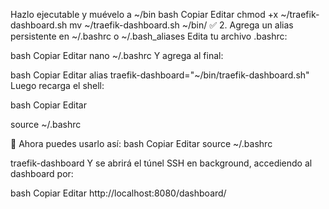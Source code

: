  Hazlo ejecutable y muévelo a ~/bin
bash
Copiar
Editar
chmod +x ~/traefik-dashboard.sh
mv ~/traefik-dashboard.sh ~/bin/
✅ 2. Agrega un alias persistente en ~/.bashrc o ~/.bash_aliases
Edita tu archivo .bashrc:

bash
Copiar
Editar
nano ~/.bashrc
Y agrega al final:

bash
Copiar
Editar
alias traefik-dashboard="~/bin/traefik-dashboard.sh"
Luego recarga el shell:

bash
Copiar
Editar

source ~/.bashrc

🧪 Ahora puedes usarlo así:
bash
Copiar
Editar
source ~/.bashrc

traefik-dashboard
Y se abrirá el túnel SSH en background, accediendo al dashboard por:

bash
Copiar
Editar
http://localhost:8080/dashboard/
